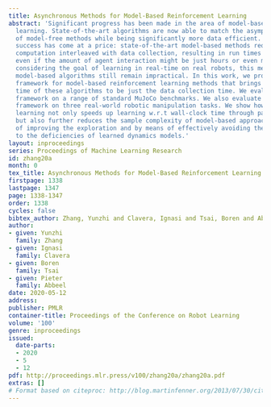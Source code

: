 ```yaml
---
title: Asynchronous Methods for Model-Based Reinforcement Learning
abstract: 'Significant progress has been made in the area of model-based reinforcement
  learning. State-of-the-art algorithms are now able to match the asymptotic performance
  of model-free methods while being significantly more data efficient. However, this
  success has come at a price: state-of-the-art model-based methods require significant
  computation interleaved with data collection, resulting in run times that take days,
  even if the amount of agent interaction might be just hours or even minutes. When
  considering the goal of learning in real-time on real robots, this means these state-of-the-art
  model-based algorithms still remain impractical. In this work, we propose an asynchronous
  framework for model-based reinforcement learning methods that brings down the run
  time of these algorithms to be just the data collection time. We evaluate our asynchronous
  framework on a range of standard MuJoCo benchmarks. We also evaluate our asynchronous
  framework on three real-world robotic manipulation tasks. We show how asynchronous
  learning not only speeds up learning w.r.t wall-clock time through parallelization,
  but also further reduces the sample complexity of model-based approaches by means
  of improving the exploration and by means of effectively avoiding the policy overfitting
  to the deficiencies of learned dynamics models.'
layout: inproceedings
series: Proceedings of Machine Learning Research
id: zhang20a
month: 0
tex_title: Asynchronous Methods for Model-Based Reinforcement Learning
firstpage: 1338
lastpage: 1347
page: 1338-1347
order: 1338
cycles: false
bibtex_author: Zhang, Yunzhi and Clavera, Ignasi and Tsai, Boren and Abbeel, Pieter
author:
- given: Yunzhi
  family: Zhang
- given: Ignasi
  family: Clavera
- given: Boren
  family: Tsai
- given: Pieter
  family: Abbeel
date: 2020-05-12
address: 
publisher: PMLR
container-title: Proceedings of the Conference on Robot Learning
volume: '100'
genre: inproceedings
issued:
  date-parts:
  - 2020
  - 5
  - 12
pdf: http://proceedings.mlr.press/v100/zhang20a/zhang20a.pdf
extras: []
# Format based on citeproc: http://blog.martinfenner.org/2013/07/30/citeproc-yaml-for-bibliographies/
---
```

